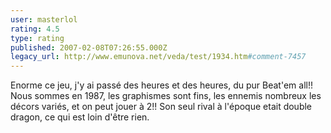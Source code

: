 ```yaml
---
user: masterlol
rating: 4.5
type: rating
published: 2007-02-08T07:26:55.000Z
legacy_url: http://www.emunova.net/veda/test/1934.htm#comment-7457
---
```

Enorme ce jeu, j'y ai passé des heures et des heures, du pur Beat'em all!! Nous sommes en 1987, les graphismes sont fins, les ennemis nombreux les décors variés, et on peut jouer à 2!! Son seul rival à l'époque etait double dragon, ce qui est loin d'être rien.